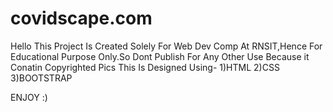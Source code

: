 # covidscape.com
Hello This Project Is Created Solely For Web Dev Comp At RNSIT,Hence For Educational Purpose Only.So Dont Publish For Any Other Use Because it Conatin Copyrighted Pics
This Is Designed Using-
1)HTML
2)CSS
3)BOOTSTRAP

ENJOY :)
